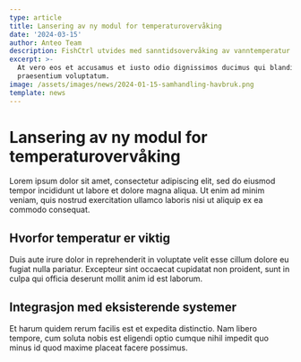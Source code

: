 ```yaml
---
type: article
title: Lansering av ny modul for temperaturovervåking
date: '2024-03-15'
author: Anteo Team
description: FishCtrl utvides med sanntidsovervåking av vanntemperatur
excerpt: >-
  At vero eos et accusamus et iusto odio dignissimos ducimus qui blanditiis
  praesentium voluptatum.
image: /assets/images/news/2024-01-15-samhandling-havbruk.png
template: news
---
```

# Lansering av ny modul for temperaturovervåking

Lorem ipsum dolor sit amet, consectetur adipiscing elit, sed do eiusmod tempor incididunt ut labore et dolore magna aliqua. Ut enim ad minim veniam, quis nostrud exercitation ullamco laboris nisi ut aliquip ex ea commodo consequat.

## Hvorfor temperatur er viktig

Duis aute irure dolor in reprehenderit in voluptate velit esse cillum dolore eu fugiat nulla pariatur. Excepteur sint occaecat cupidatat non proident, sunt in culpa qui officia deserunt mollit anim id est laborum.

## Integrasjon med eksisterende systemer

Et harum quidem rerum facilis est et expedita distinctio. Nam libero tempore, cum soluta nobis est eligendi optio cumque nihil impedit quo minus id quod maxime placeat facere possimus.
